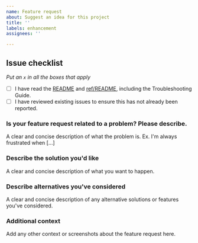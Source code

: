 ```yaml
---
name: Feature request
about: Suggest an idea for this project
title: ''
labels: enhancement
assignees: ''

---
```


## Issue checklist
_Put an `x` in all the boxes that apply_

- [ ] I have read the [README](https://github.com/NOAA-GSL/SENA-c_sw/blob/develop/README.md) and [ref/README](https://github.com/NOAA-GSL/SENA-c_sw/blob/develop/ref/README.md), including the Troubleshooting Guide.
- [ ] I have reviewed existing issues to ensure this has not already been reported.

### Is your feature request related to a problem? Please describe.

A clear and concise description of what the problem is. Ex. I'm always frustrated when [...]

### Describe the solution you'd like

A clear and concise description of what you want to happen.

### Describe alternatives you've considered

A clear and concise description of any alternative solutions or features you've considered.

### Additional context

Add any other context or screenshots about the feature request here.
